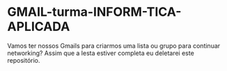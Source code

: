 # GMAIL-turma-INFORM-TICA-APLICADA
Vamos ter nossos Gmails para criarmos uma lista ou grupo para continuar networking? Assim que a lesta estiver completa eu deletarei este repositório.
